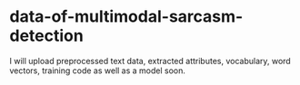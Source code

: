 # data-of-multimodal-sarcasm-detection

I will upload preprocessed text data, extracted attributes, vocabulary, word vectors, training code as well as a model soon. 
